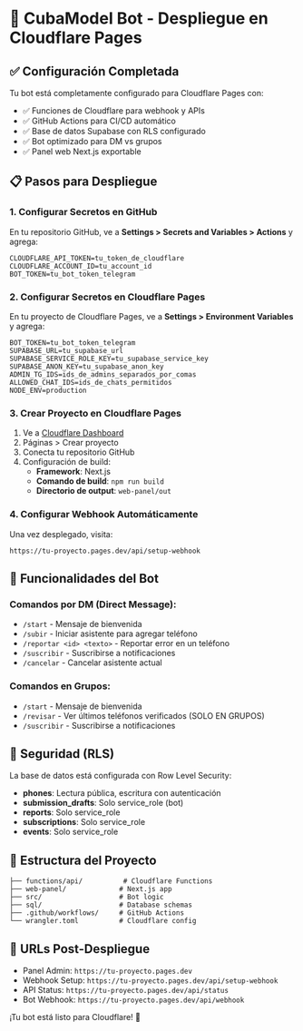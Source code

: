 # 🚀 CubaModel Bot - Despliegue en Cloudflare Pages

## ✅ Configuración Completada

Tu bot está completamente configurado para Cloudflare Pages con:
- ✅ Funciones de Cloudflare para webhook y APIs
- ✅ GitHub Actions para CI/CD automático
- ✅ Base de datos Supabase con RLS configurado
- ✅ Bot optimizado para DM vs grupos
- ✅ Panel web Next.js exportable

## 📋 Pasos para Despliegue

### 1. Configurar Secretos en GitHub

En tu repositorio GitHub, ve a **Settings > Secrets and Variables > Actions** y agrega:

```
CLOUDFLARE_API_TOKEN=tu_token_de_cloudflare
CLOUDFLARE_ACCOUNT_ID=tu_account_id
BOT_TOKEN=tu_bot_token_telegram
```

### 2. Configurar Secretos en Cloudflare Pages

En tu proyecto de Cloudflare Pages, ve a **Settings > Environment Variables** y agrega:

```
BOT_TOKEN=tu_bot_token_telegram
SUPABASE_URL=tu_supabase_url
SUPABASE_SERVICE_ROLE_KEY=tu_supabase_service_key
SUPABASE_ANON_KEY=tu_supabase_anon_key
ADMIN_TG_IDS=ids_de_admins_separados_por_comas
ALLOWED_CHAT_IDS=ids_de_chats_permitidos
NODE_ENV=production
```

### 3. Crear Proyecto en Cloudflare Pages

1. Ve a [Cloudflare Dashboard](https://dash.cloudflare.com/)
2. Páginas > Crear proyecto
3. Conecta tu repositorio GitHub
4. Configuración de build:
   - **Framework**: Next.js
   - **Comando de build**: `npm run build`
   - **Directorio de output**: `web-panel/out`

### 4. Configurar Webhook Automáticamente

Una vez desplegado, visita:
```
https://tu-proyecto.pages.dev/api/setup-webhook
```

## 🤖 Funcionalidades del Bot

### Comandos por DM (Direct Message):
- `/start` - Mensaje de bienvenida
- `/subir` - Iniciar asistente para agregar teléfono
- `/reportar <id> <texto>` - Reportar error en un teléfono
- `/suscribir` - Suscribirse a notificaciones
- `/cancelar` - Cancelar asistente actual

### Comandos en Grupos:
- `/start` - Mensaje de bienvenida
- `/revisar` - Ver últimos teléfonos verificados (SOLO EN GRUPOS)
- `/suscribir` - Suscribirse a notificaciones

## 🔐 Seguridad (RLS)

La base de datos está configurada con Row Level Security:
- **phones**: Lectura pública, escritura con autenticación
- **submission_drafts**: Solo service_role (bot)
- **reports**: Solo service_role
- **subscriptions**: Solo service_role
- **events**: Solo service_role

## 📁 Estructura del Proyecto

```
├── functions/api/          # Cloudflare Functions
├── web-panel/             # Next.js app
├── src/                   # Bot logic
├── sql/                   # Database schemas
├── .github/workflows/     # GitHub Actions
└── wrangler.toml          # Cloudflare config
```

## 🔗 URLs Post-Despliegue

- Panel Admin: `https://tu-proyecto.pages.dev`
- Webhook Setup: `https://tu-proyecto.pages.dev/api/setup-webhook`
- API Status: `https://tu-proyecto.pages.dev/api/status`
- Bot Webhook: `https://tu-proyecto.pages.dev/api/webhook`

¡Tu bot está listo para Cloudflare! 🎉